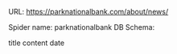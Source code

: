 URL: https://parknationalbank.com/about/news/

Spider name: parknationalbank
DB Schema:

title
content
date